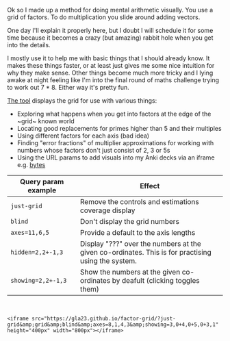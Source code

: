 Ok so I made up a method for doing mental arithmetic visually. You use a grid of factors. To do multiplication you slide around adding vectors.

One day I'll explain it properly here, but I doubt I will schedule it for some time because it becomes a crazy (but amazing) rabbit hole when you get into the details.

I mostly use it to help me with basic things that I should already know. It makes these things faster, or at least just gives me some nice intuition for why they make sense. Other things become much more tricky and I lying awake at night feeling like I'm into the final round of maths challenge trying to work out 7 \* 8. Either way it's pretty fun.

[The tool](http://gla23.github.io/factor-grid) displays the grid for use with various things:

- Exploring what happens when you get into factors at the edge of the ~grid~ known world
- Locating good replacements for primes higher than 5 and their multiples
- Using different factors for each axis (bad idea)
- Finding "error fractions" of multiplier approximations for working with numbers whose factors don't just consist of 2, 3 or 5s
- Using the URL params to add visuals into my Anki decks via an iframe e.g. [bytes](https://gla23.github.io/factor-grid/?just-grid&grid&blind&axes=10,2,4,3&showing=3,0+4,0+5,0+8,0+3,1)

| Query param example | Effect                                                                                             |
| ------------------- | -------------------------------------------------------------------------------------------------- |
| `just-grid`         | Remove the controls and estimations coverage display                                               |
| `blind`             | Don't display the grid numbers                                                                     |
| `axes=11,6,5`       | Provide a default to the axis lengths                                                              |
| `hidden=2,2+-1,3`   | Display "???" over the numbers at the given co-ordinates. This is for practising using the system. |
| `showing=2,2+-1,3`  | Show the numbers at the given co-ordinates by deafult (clicking toggles them)                      |

<br>

```
<iframe src="https://gla23.github.io/factor-grid/?just-grid&amp;grid&amp;blind&amp;axes=8,1,4,3&amp;showing=3,0+4,0+5,0+3,1" height="400px" width="800px"></iframe>
```
